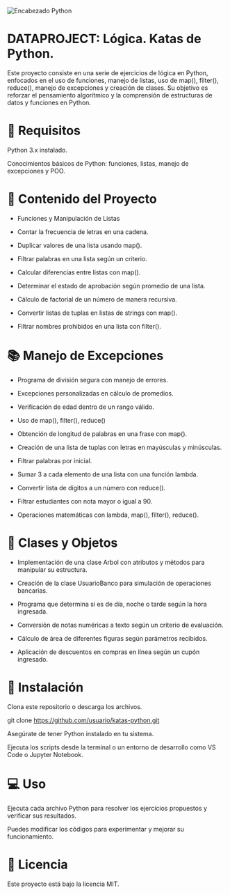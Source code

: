 ![Encabezado Python](https://github.com/Elimntero/Dataproject-Katas-Python/blob/91ad6572f106a78336526f564bb3b8bf1a173bc8/Im%C3%A1genes/Encabezado%20Python.jpg)
# DATAPROJECT: Lógica. Katas de Python.

Este proyecto consiste en una serie de ejercicios de lógica en Python, enfocados en el uso de funciones, manejo de listas, uso de map(), filter(), reduce(), manejo de excepciones y creación de clases. Su objetivo es reforzar el pensamiento algorítmico y la comprensión de estructuras de datos y funciones en Python.

# 🔎 Requisitos

Python 3.x instalado.

Conocimientos básicos de Python: funciones, listas, manejo de excepciones y POO.

# 📑 Contenido del Proyecto

- Funciones y Manipulación de Listas

- Contar la frecuencia de letras en una cadena.

- Duplicar valores de una lista usando map().

- Filtrar palabras en una lista según un criterio.

- Calcular diferencias entre listas con map().

- Determinar el estado de aprobación según promedio de una lista.

- Cálculo de factorial de un número de manera recursiva.

- Convertir listas de tuplas en listas de strings con map().

- Filtrar nombres prohibidos en una lista con filter().

# 📚 Manejo de Excepciones

- Programa de división segura con manejo de errores.
  
- Excepciones personalizadas en cálculo de promedios.

- Verificación de edad dentro de un rango válido.

- Uso de map(), filter(), reduce()

- Obtención de longitud de palabras en una frase con map().

- Creación de una lista de tuplas con letras en mayúsculas y minúsculas.

- Filtrar palabras por inicial.

- Sumar 3 a cada elemento de una lista con una función lambda.

- Convertir lista de dígitos a un número con reduce().

- Filtrar estudiantes con nota mayor o igual a 90.

- Operaciones matemáticas con lambda, map(), filter(), reduce().

# 📐 Clases y Objetos

- Implementación de una clase Arbol con atributos y métodos para manipular su estructura.

- Creación de la clase UsuarioBanco para simulación de operaciones bancarias.

- Programa que determina si es de día, noche o tarde según la hora ingresada.

- Conversión de notas numéricas a texto según un criterio de evaluación.

- Cálculo de área de diferentes figuras según parámetros recibidos.

- Aplicación de descuentos en compras en línea según un cupón ingresado.

# 🔧 Instalación

Clona este repositorio o descarga los archivos.

git clone https://github.com/usuario/katas-python.git

Asegúrate de tener Python instalado en tu sistema.

Ejecuta los scripts desde la terminal o un entorno de desarrollo como VS Code o Jupyter Notebook.

# 💻 Uso

Ejecuta cada archivo Python para resolver los ejercicios propuestos y verificar sus resultados. 

Puedes modificar los códigos para experimentar y mejorar su funcionamiento.



# 🔑 Licencia

Este proyecto está bajo la licencia MIT.

